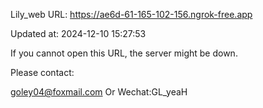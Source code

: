 Lily_web URL: https://ae6d-61-165-102-156.ngrok-free.app

Updated at: 2024-12-10 15:27:53

If you cannot open this URL, the server might be down.

Please contact: 

goley04@foxmail.com Or Wechat:GL_yeaH